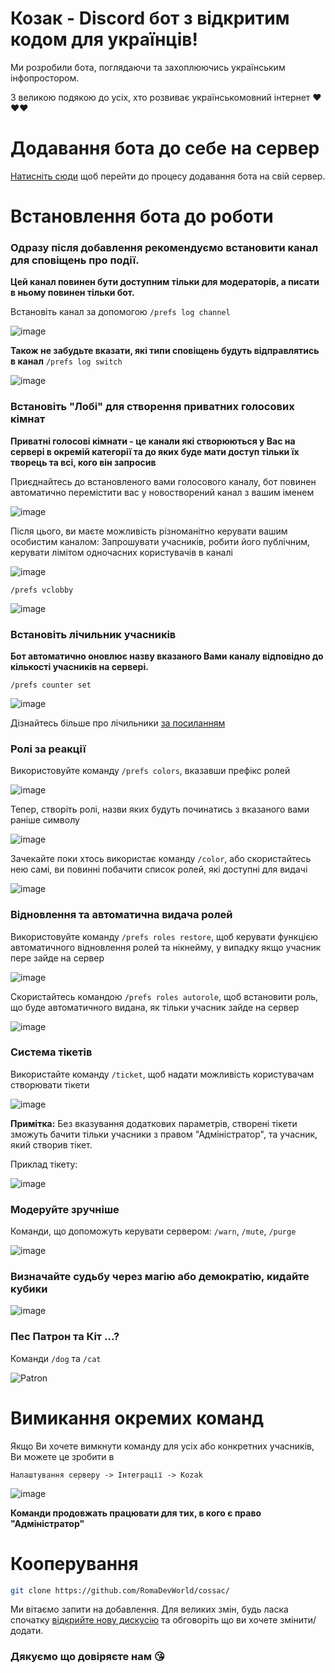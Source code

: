 # Козак - Discord бот з відкритим кодом для українців!

Ми розробили бота, поглядаючи та захоплюючись українським інфопростором.

З великою подякою до усіх, хто розвиває українськомовний інтернет ❤️❤️❤️

# Додавання бота до себе на сервер

[Натисніть сюди](https://discord.com/oauth2/authorize?client_id=797395030851059713&permissions=1495655312618&scope=bot%20applications.commands) щоб перейти до процесу додавання бота на свій сервер.

# Встановлення бота до роботи

### Одразу після добавлення рекомендуємо встановити канал для сповіщень про події.

**Цей канал повинен бути доступним тільки для модераторів, а писати в ньому повинен тільки бот.**

Встановіть канал за допомогою `/prefs log channel`

![image](https://github.com/RomaDevWorld/cossac/assets/50528338/60bd55c0-3265-4a71-beb7-dc3bdd927916)

**Також не забудьте вказати, які типи сповіщень будуть відправлятись в канал** `/prefs log switch`

![image](https://github.com/RomaDevWorld/cossac/assets/50528338/286026a8-1a05-4a3b-8e41-7342bbdb33b8)

### Встановіть "Лобі" для створення приватних голосових кімнат

**Приватні голосові кімнати - це канали які створюються у Вас на сервері в окремій категорії та до яких буде мати доступ тільки їх творець та всі, кого він запросив**

Приєднайтесь до встановленого вами голосового каналу, бот повинен автоматично перемістити вас у новостворений канал з вашим іменем

![image](https://github.com/RomaDevWorld/cossac/assets/50528338/508d11cb-5e4b-4c5b-8f13-f8ad55925cf0)

Після цього, ви маєте можливість різноманітно керувати вашим особистим каналом: Запрошувати учасників, робити його публічним, керувати лімітом одночасних користувачів в каналі

![image](https://github.com/RomaDevWorld/cossac/assets/50528338/430daa52-77d8-4748-9c96-71d72d35ae79)

`/prefs vclobby`

![image](https://github.com/RomaDevWorld/cossac/assets/50528338/af8846a9-d33f-4ea6-995a-1d5ca769fffa)

### Встановіть лічильник учасників

**Бот автоматично оновлює назву вказаного Вами каналу відповідно до кількості учасників на сервері.**

`/prefs counter set`

![image](https://github.com/RomaDevWorld/cossac/assets/50528338/5492527b-9a9a-421f-9fb4-b222213bcb7d)

Дізнайтесь більше про лічильники [за посиланням](https://github.com/RomaDevWorld/RomaDevWorld/blob/master/cossac/counters-guide-assets/counters-guide.md)

### Ролі за реакції

Використовуйте команду `/prefs colors`, вказавши префікс ролей

![image](https://github.com/RomaDevWorld/cossac/assets/50528338/00bb7c59-835e-4ac2-815b-197fc401fe41)

Тепер, створіть ролі, назви яких будуть починатись з вказаного вами раніше символу

![image](https://github.com/RomaDevWorld/cossac/assets/50528338/d57d98f8-9e20-4ab6-9c90-074d0df3dad7)

Зачекайте поки хтось використає команду `/color`, або скористайтесь нею самі, ви повинні побачити список ролей, які доступні для видачі

![image](https://github.com/RomaDevWorld/cossac/assets/50528338/6a51bdbb-3e05-4155-8e69-95c02175992b)

### Відновлення та автоматична видача ролей

Використовуйте команду `/prefs roles restore`, щоб керувати функцією автоматичного відновлення ролей та нікнейму, у випадку якщо учасник пере зайде на сервер

![image](https://github.com/RomaDevWorld/cossac/assets/50528338/bbf9c337-6b3a-4d0c-be1e-c5cb0936a37a)

Скористайтесь командою `/prefs roles autorole`, щоб встановити роль, що буде автоматичного видана, як тільки учасник зайде на сервер

![image](https://github.com/RomaDevWorld/cossac/assets/50528338/96a56283-fe65-454b-b21a-f9b701f5a8cc)

### Система тікетів

Використайте команду `/ticket`, щоб надати можливість користувачам створювати тікети

![image](https://github.com/RomaDevWorld/cossac/assets/50528338/9f593f4f-444e-4c31-a752-baa83e0850db)

**Примітка:** Без вказування додаткових параметрів, створені тікети зможуть бачити тільки учасники з правом "Адміністратор", та учасник, який створив тікет.

Приклад тікету:

![image](https://github.com/RomaDevWorld/cossac/assets/50528338/255cc96e-7fcb-454e-85f2-f8e95ba40c17)

### Модеруйте зручніше

Команди, що допоможуть керувати сервером: `/warn`, `/mute`, `/purge`

![image](https://github.com/RomaDevWorld/cossac/assets/50528338/8bb3e448-e217-4d96-b91b-e4f2909f1caa)

### Визначайте судьбу через магію або демократію, кидайте кубики

![image](https://github.com/RomaDevWorld/cossac/assets/50528338/48d1ad6b-aa89-4861-82da-86a7fb9e4e54)

### Пес Патрон та Кіт ...?

Команди `/dog` та `/cat`

![Patron](https://github.com/RomaDevWorld/cossac/assets/50528338/ba12d48b-2ebe-44f2-8875-5f81e53d50ed)

# Вимикання окремих команд

Якщо Ви хочете вимкнути команду для усіх або конкретних учасників, Ви можете це зробити в

```
Налаштування серверу -> Інтеграції -> Kozak
```

![image](https://github.com/RomaDevWorld/cossac/assets/50528338/3b8dc956-3c45-439d-baf2-787741babb73)

**Команди продовжать працювати для тих, в кого є право "Адміністратор"**

# Кооперування

```bash
git clone https://github.com/RomaDevWorld/cossac/
```

Ми вітаємо запити на добавлення. Для великих змін, будь ласка спочатку [відкрийте нову дискусію](https://github.com/RomaDevWorld/cossac/issues) та обговоріть що ви хочете змінити/додати.

### Дякуємо що довіряєте нам 😘
